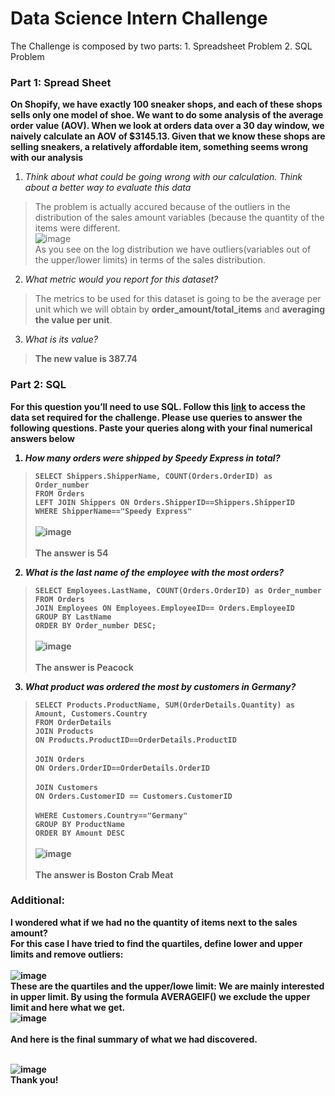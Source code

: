 # Data Science Intern Challenge
The Challenge is composed by two parts: 1. Spreadsheet Problem 2. SQL Problem
### Part 1: Spread Sheet
**On Shopify, we have exactly 100 sneaker shops, and each of these shops sells only one model of shoe. We want to do some analysis of the average order value (AOV). When we look at orders data over a 30 day window, we naively calculate an AOV of $3145.13. Given that we know these shops are selling sneakers, a relatively affordable item, something seems wrong with our analysis**
1. *Think about what could be going wrong with our calculation. Think about a better way to evaluate this data*
> The problem is actually accured because of the outliers in the distribution of the sales amount variables (because the quantity of the items were different. <br />
![image](https://user-images.githubusercontent.com/90762709/133863149-186fe7b2-35fd-4d33-a94a-a1839678fa02.png) <br />
As you see on the log distribution we have outliers(variables out of the upper/lower limits) in terms of the sales distribution. <br />
2. *What metric would you report for this dataset?* 
> The metrics to be used for this dataset is going to be the average per unit which we will obtain by **order_amount/total_items** and **averaging the value per unit**.
3. *What is its value?* <b />
> The new value is **387.74**
### Part 2: SQL
**For this question you’ll need to use SQL. Follow this [link](https://www.w3schools.com/SQL/TRYSQL.ASP?FILENAME=TRYSQL_SELECT_ALL) to access the data set required for the challenge. Please use queries to answer the following questions. Paste your queries along with your final numerical answers below**
1. *How many orders were shipped by Speedy Express in total?*
> `SELECT Shippers.ShipperName, COUNT(Orders.OrderID) as Order_number` <br />
`FROM Orders` <br />
`LEFT JOIN Shippers ON Orders.ShipperID==Shippers.ShipperID` <br />
`WHERE ShipperName=="Speedy Express"` <br /><br />
![image](https://user-images.githubusercontent.com/90762709/133861949-97dd3128-13a1-4892-9534-c107768cad8d.png)<br /><br />
The answer is **54**
2. *What is the last name of the employee with the most orders?* 
>`SELECT Employees.LastName, COUNT(Orders.OrderID) as Order_number` <br />
`FROM Orders` <br />
`JOIN Employees ON Employees.EmployeeID== Orders.EmployeeID` <br />
`GROUP BY LastName`	 <br />
`ORDER BY Order_number DESC;` <br /> <br />
![image](https://user-images.githubusercontent.com/90762709/133862245-000dcc58-55d3-49c8-8c6a-429db4431e4f.png)<br /><br />
The answer is **Peacock**
3. *What product was ordered the most by customers in Germany?*
> `SELECT Products.ProductName, SUM(OrderDetails.Quantity) as Amount, Customers.Country` <br />
`FROM OrderDetails` <br /> 
`JOIN Products` <br />
`ON Products.ProductID==OrderDetails.ProductID` <br /><br />
`JOIN Orders` <br />
`ON Orders.OrderID==OrderDetails.OrderID` <br /><br />
`JOIN Customers` <br />
`ON Orders.CustomerID == Customers.CustomerID` <br /><br />
`WHERE Customers.Country=="Germany"`<br />
`GROUP BY ProductName`<br />
`ORDER BY Amount DESC` <br /><br />
![image](https://user-images.githubusercontent.com/90762709/133862578-0256afc6-69e0-4e7d-9ead-d9a582ac9e0a.png) <br /><br />
The answer is **Boston Crab Meat**

### Additional: 
I wondered what if we had no the quantity of items next to the sales amount? <br />
For this case I have tried to find the quartiles, define lower and upper limits and remove outliers: <br /> <br /> 
![image](https://user-images.githubusercontent.com/90762709/133862814-eb733f52-c6bc-4225-ad11-0c10b5acf662.png)<br /> 
These are the quartiles and the upper/lowe limit: We are mainly interested in upper limit. By using the formula **AVERAGEIF()** we exclude the upper limit and here what we get.  <br />
![image](https://user-images.githubusercontent.com/90762709/133862958-1b83269b-d7b5-4a8c-8147-573cb17a7fb8.png) <br /><br />
And here is the final summary of what we had discovered. <br /> <br />

![image](https://user-images.githubusercontent.com/90762709/133863095-0e903a69-e9f0-4b40-8acf-1134be87565c.png)<br />
Thank you! 




